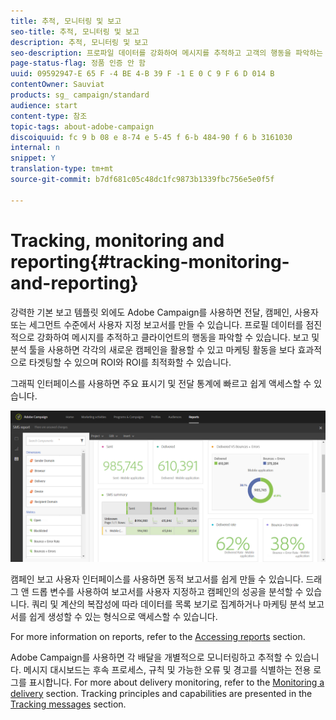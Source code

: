 ```yaml
---
title: 추적, 모니터링 및 보고
seo-title: 추적, 모니터링 및 보고
description: 추적, 모니터링 및 보고
seo-description: 프로파일 데이터를 강화하여 메시지를 추적하고 고객의 행동을 파악하는 방법을 살펴볼 수 있습니다. Adobe Campaign를 사용하면 보고 및 분석 도구를 사용하여 각각의 새로운 캠페인을 활용할 수 있습니다.
page-status-flag: 정품 인증 안 함
uuid: 09592947-E 65 F -4 BE 4-B 39 F -1 E 0 C 9 F 6 D 014 B
contentOwner: Sauviat
products: sg_ campaign/standard
audience: start
content-type: 참조
topic-tags: about-adobe-campaign
discoiquuid: fc 9 b 08 e 8-74 e 5-45 f 6-b 484-90 f 6 b 3161030
internal: n
snippet: Y
translation-type: tm+mt
source-git-commit: b7df681c05c48dc1fc9873b1339fbc756e5e0f5f

---
```



# Tracking, monitoring and reporting{#tracking-monitoring-and-reporting}

강력한 기본 보고 템플릿 외에도 Adobe Campaign를 사용하면 전달, 캠페인, 사용자 또는 세그먼트 수준에서 사용자 지정 보고서를 만들 수 있습니다. 프로필 데이터를 점진적으로 강화하여 메시지를 추적하고 클라이언트의 행동을 파악할 수 있습니다. 보고 및 분석 툴을 사용하면 각각의 새로운 캠페인을 활용할 수 있고 마케팅 활동을 보다 효과적으로 타겟팅할 수 있으며 ROI와 ROI를 최적화할 수 있습니다.

그래픽 인터페이스를 사용하면 주요 표시기 및 전달 통계에 빠르고 쉽게 액세스할 수 있습니다.

![](assets/dynamic_report_intro.png)

캠페인 보고 사용자 인터페이스를 사용하면 동적 보고서를 쉽게 만들 수 있습니다. 드래그 앤 드롭 변수를 사용하여 보고서를 사용자 지정하고 캠페인의 성공을 분석할 수 있습니다. 쿼리 및 계산의 복잡성에 따라 데이터를 목록 보기로 집계하거나 마케팅 분석 보고서를 쉽게 생성할 수 있는 형식으로 액세스할 수 있습니다.

For more information on reports, refer to the [Accessing reports](../../reporting/using/about-dynamic-reports.md) section.

Adobe Campaign를 사용하면 각 배달을 개별적으로 모니터링하고 추적할 수 있습니다. 메시지 대시보드는 후속 프로세스, 규칙 및 가능한 오류 및 경고를 식별하는 전용 로그를 표시합니다. For more about delivery monitoring, refer to the [Monitoring a delivery](../../sending/using/monitoring-a-delivery.md) section. Tracking principles and capabilities are presented in the [Tracking messages](../../sending/using/tracking-messages.md) section.

